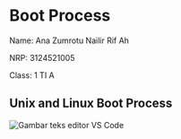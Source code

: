 # Boot Process

Name: Ana Zumrotu Nailir Rif Ah

NRP: 3124521005

Class: 1 TI A

## Unix and Linux Boot Process

![Gambar teks editor VS Code](unixandlinux.jpeg)